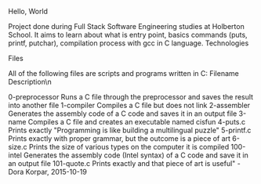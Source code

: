 Hello, World

Project done during Full Stack Software Engineering studies at Holberton School. It aims to learn about what is entry point, basics commands (puts, printf, putchar), compilation process with gcc in C language.
Technologies

  
Files

All of the following files are scripts and programs written in C:
Filename 	Description\n

0-preprocessor 	Runs a C file through the preprocessor and saves the result into another file
1-compiler 	Compiles a C file but does not link
2-assembler 	Generates the assembly code of a C code and saves it in an output file
3-name 	Compiles a C file and creates an executable named cisfun
4-puts.c 	Prints exactly "Programming is like building a multilingual puzzle"
5-printf.c 	Prints exactly with proper grammar, but the outcome is a piece of art
6-size.c 	Prints the size of various types on the computer it is compiled
100-intel 	Generates the assembly code (Intel syntax) of a C code and save it in an output file
101-quote.c 	Prints exactly and that piece of art is useful" - Dora Korpar, 2015-10-19
